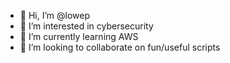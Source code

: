 - 👋 Hi, I’m @lowep
- 👀 I’m interested in cybersecurity 
- 🌱 I’m currently learning AWS 
- 💞️ I’m looking to collaborate on fun/useful scripts


<!---
lowep/lowep is a ✨ special ✨ repository because its `README.md` (this file) appears on your GitHub profile.
You can click the Preview link to take a look at your changes.
--->
